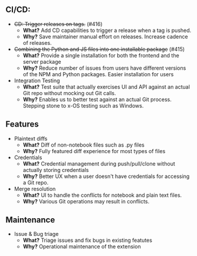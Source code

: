  ## CI/CD: 
 - ~~CD: Trigger releases on tags.~~ (#416)
   - **What?** Add CD capabilities to trigger a release when a tag is pushed.
   - **Why?** Save maintainer manual effort on releases. Increase cadence of releases.
 - ~~Combining the Python and JS files into one installable package~~ (#415)
   - **What?** Provide a single installation  for both the frontend and the server package
   - **Why?** Reduce number of issues from users have different versions of the NPM and Python packages. Easier installation for users
 - Integration Testing
   - **What?** Test suite that actually exercises UI and API against an actual Git repo without mocking out Git calls.
   - **Why?** Enables us to better test against an actual Git process. Stepping stone to x-OS testing such as Windows.
 
 ## Features
 - Plaintext diffs
   - **What?** Diff of non-notebook files such as .py files
   - **Why?** Fully featured diff experience for most types of files
 - Credentials
   - **What?** Credential management during push/pull/clone without actually storing credentials
   - **Why?** Better UX when a user doesn't have credentials for accessing a Git repo.
 - Merge resolution
   - **What?** UI to handle the conflicts for notebook and plain text files.
   - **Why?** Various Git operations may result in conflicts.

 ## Maintenance
 - Issue & Bug triage
    - **What?** Triage issues and fix bugs in existing featutes 
    - **Why?** Operational maintenance of the extension
